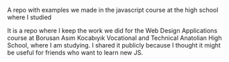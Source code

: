 A repo with examples we made in the javascript course at the high school where I studied

It is a repo where I keep the work we did for the Web Design Applications course at Borusan Asım Kocabıyık Vocational and Technical Anatolian High School, where I am studying. I shared it publicly because I thought it might be useful for friends who want to learn new JS.
